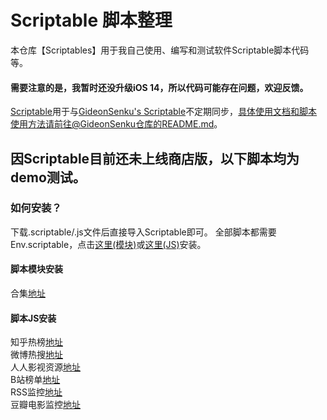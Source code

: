 # Scriptable 脚本整理
本仓库【Scriptables】用于我自己使用、编写和测试软件Scriptable脚本代码等。  
#### 需要注意的是，我暂时还没升级iOS 14，所以代码可能存在问题，欢迎反馈。
[Scriptable](https://github.com/evilbutcher/Scriptable)用于与[GideonSenku's Scriptable](https://github.com/GideonSenku/Scriptable)不定期同步，具体使用文档和脚本使用方法请前往@GideonSenku仓库的README.md。  
## 因Scriptable目前还未上线商店版，以下脚本均为demo测试。 
### 如何安装？
下载.scriptable/.js文件后直接导入Scriptable即可。
全部脚本都需要Env.scriptable，点击[这里(模块)](https://github.com/evilbutcher/Scriptables/blob/master/Env.scriptable)或[这里(JS)](https://github.com/evilbutcher/Scriptables/blob/master/Env.js)安装。  
#### 脚本模块安装
合集[地址](https://github.com/evilbutcher/Scriptables/blob/master/ScriptableModule)  
#### 脚本JS安装
知乎热榜[地址](https://github.com/evilbutcher/Scriptables/tree/master/ZhihuMonitor.js)  
微博热搜[地址](https://github.com/evilbutcher/Scriptables/blob/master/WeiboMonitor.js)  
人人影视资源[地址](https://github.com/evilbutcher/Scriptables/blob/master/RRShareMonitor.js)  
B站榜单[地址](https://github.com/evilbutcher/Scriptables/blob/master/BilibiliMonitor.js)  
RSS监控[地址](https://github.com/evilbutcher/Scriptables/blob/master/RSSMonitor.js)  
豆瓣电影监控[地址](https://github.com/evilbutcher/Scriptables/blob/master/DoubanMonitor.js)  
